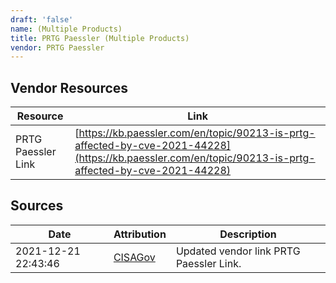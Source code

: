 ```yaml
---
draft: 'false'
name: (Multiple Products)
title: PRTG Paessler (Multiple Products)
vendor: PRTG Paessler
---
```


## Vendor Resources
| Resource | Link |
| --- | --- |
| PRTG Paessler Link | [https://kb.paessler.com/en/topic/90213-is-prtg-affected-by-cve-2021-44228](https://kb.paessler.com/en/topic/90213-is-prtg-affected-by-cve-2021-44228) |



## Sources
| Date | Attribution | Description |
| --- | --- | --- |
| 2021-12-21 22:43:46 | [CISAGov](https://raw.githubusercontent.com/cisagov/log4j-affected-db/develop/README.md) | Updated vendor link PRTG Paessler Link.  |
